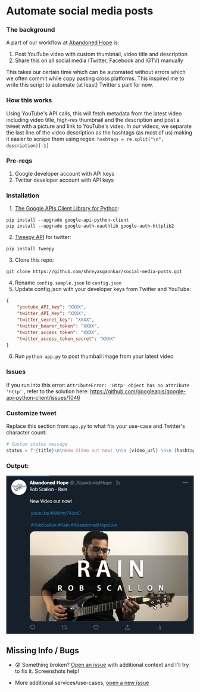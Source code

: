 # Automate social media posts

### The background

A part of our workflow at [Abandoned Hope](https://www.youtube.com/channel/UChoxnoqR1SlHHqsnu4A--eg) is:

1. Post YouTube video with custom thumbnail, video title and description
2. Share this on all social media (Twitter, Facebook and IGTV) manually

This takes our certain time which can be automated without errors which we often commit while copy pasting cross platforms. This inspired me to write this script to automate (at least) Twitter's part for now.

### How this works

Using YouTube's API calls, this will fetch metadata from the latest video including video title, high-res thumbnail and the description and post a tweet with a picture and link to YouTube's video. In our videos, we separate the last line of the video description as the hashtags (as most of us) making it easier to scrape them using regex: ```hashtags = re.split("\n", description)[-1]```

### Pre-reqs

1. Google developer account with API keys
2. Twitter developer account with API keys


### Installation

1. [The Google APIs Client Library for Python](https://developers.google.com/youtube/v3/quickstart/python):
```shell
pip install --upgrade google-api-python-client
pip install --upgrade google-auth-oauthlib google-auth-httplib2
```
2. [Tweepy API](http://docs.tweepy.org/en/latest/index.html) for twitter:
```shell
pip install tweepy
```
3. Clone this repo:
```shell
git clone https://github.com/shreyasgaonkar/social-media-posts.git
```
4. Rename ```config.sample.json``` to ```config.json```
5. Update config.json with your developer keys from Twitter and YouTube:
```json
{
    "youtube_API_key": "XXXX",
    "twitter_API_Key": "XXXX",
    "twitter_secret_key": "XXXX",
    "twitter_bearer_token": "XXXX",
    "twitter_access_token": "XXXX",
    "twitter_access_token_secret": "XXXX"
}
```
6. Run ```python app.py``` to post thumbail image from your latest video

### Issues
If you run into this error: ```AttributeError: 'Http' object has no attribute 'http'``` , refer to the solution here: https://github.com/googleapis/google-api-python-client/issues/1046

### Customize tweet

Replace this section from ```app.py``` to what fits your use-case and Twitter's character count:
```python
# Custom status message
status = f"{title}\n\nNew Video out now! \n\n {video_url} \n\n {hashtags}"
```

### Output:

![Sample Tweet](/images/twitter.jpg)

## Missing Info / Bugs

- :cold_sweat: Something broken? [Open an issue](https://github.com/shreyasgaonkar/social-media-posts/issues) with additional context and I'll try to fix it. Screenshots help!

- More additional services/use-cases, [open a new issue](https://github.com/shreyasgaonkar/social-media-posts/issues)
